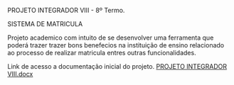PROJETO INTEGRADOR VIII - 8º Termo.

SISTEMA DE MATRICULA 

Projeto academico com intuito de se desenvolver uma ferramenta que poderá trazer trazer bons benefecios na instituição de ensino 
relacionado ao processo de realizar matricula entres outras funcionalidades.

Link de acesso a documentação inicial do projeto.
[PROJETO INTEGRADOR VIII.docx](https://github.com/user-attachments/files/22607136/PROJETO.INTEGRADOR.VIII.docx)

